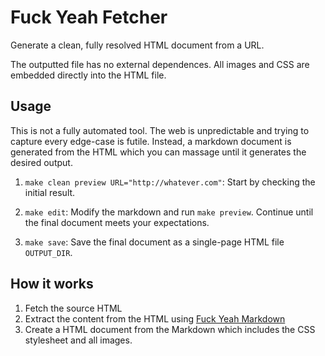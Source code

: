 # Fuck Yeah Fetcher

Generate a clean, fully resolved HTML document from a URL.

The outputted file has no external dependences. All images and CSS are embedded directly into the HTML file.


## Usage

This is not a fully automated tool. The web is unpredictable and trying to capture every edge-case is futile. Instead, a markdown document is generated from the HTML which you can massage until it generates the desired output.

1. `make clean preview URL="http://whatever.com"`: Start by checking the initial result.

1. `make edit`: Modify the markdown and run `make preview`. Continue until the final document meets your expectations.

1. `make save`: Save the final document as a single-page HTML file `OUTPUT_DIR`.


## How it works

1. Fetch the source HTML
1. Extract the content from the HTML using [Fuck Yeah Markdown][fuckyeah]
1. Create a HTML document from the Markdown which includes the CSS stylesheet and all images.



[fuckyeah]: http://fuckyeahmarkdown.com/
